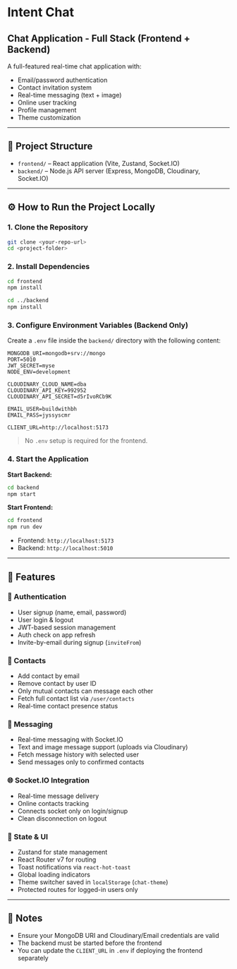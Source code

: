 # Intent Chat
## Chat Application - Full Stack (Frontend + Backend)

A full-featured real-time chat application with:

- Email/password authentication  
- Contact invitation system  
- Real-time messaging (text + image)  
- Online user tracking  
- Profile management  
- Theme customization

---

## 📁 Project Structure

- `frontend/` – React application (Vite, Zustand, Socket.IO)
- `backend/` – Node.js API server (Express, MongoDB, Cloudinary, Socket.IO)

---

## ⚙️ How to Run the Project Locally

### 1. Clone the Repository

```bash
git clone <your-repo-url>
cd <project-folder>
```

### 2. Install Dependencies

```bash
cd frontend
npm install

cd ../backend
npm install
```

### 3. Configure Environment Variables (Backend Only)

Create a `.env` file inside the `backend/` directory with the following content:

```env
MONGODB_URI=mongodb+srv://mongo
PORT=5010
JWT_SECRET=myse
NODE_ENV=development

CLOUDINARY_CLOUD_NAME=dba
CLOUDINARY_API_KEY=992952
CLOUDINARY_API_SECRET=d5rIvoRCb9K

EMAIL_USER=buildwithbh
EMAIL_PASS=jyssyscmr

CLIENT_URL=http://localhost:5173
```

> No `.env` setup is required for the frontend.

### 4. Start the Application

**Start Backend:**

```bash
cd backend
npm start
```

**Start Frontend:**

```bash
cd frontend
npm run dev
```

* Frontend: `http://localhost:5173`
* Backend: `http://localhost:5010`

---

## 🚀 Features

### 🔐 Authentication

* User signup (name, email, password)
* User login & logout
* JWT-based session management
* Auth check on app refresh
* Invite-by-email during signup (`inviteFrom`)

### 👥 Contacts

* Add contact by email
* Remove contact by user ID
* Only mutual contacts can message each other
* Fetch full contact list via `/user/contacts`
* Real-time contact presence status

### 💬 Messaging

* Real-time messaging with Socket.IO
* Text and image message support (uploads via Cloudinary)
* Fetch message history with selected user
* Send messages only to confirmed contacts

### 🌐 Socket.IO Integration

* Real-time message delivery
* Online contacts tracking
* Connects socket only on login/signup
* Clean disconnection on logout

### 🧠 State & UI

* Zustand for state management
* React Router v7 for routing
* Toast notifications via `react-hot-toast`
* Global loading indicators
* Theme switcher saved in `localStorage` (`chat-theme`)
* Protected routes for logged-in users only

---

## 📌 Notes

* Ensure your MongoDB URI and Cloudinary/Email credentials are valid
* The backend must be started before the frontend
* You can update the `CLIENT_URL` in `.env` if deploying the frontend separately